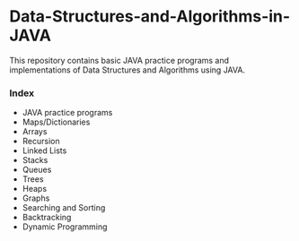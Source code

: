 # Data-Structures-and-Algorithms-in-JAVA

This repository contains basic JAVA practice programs and implementations of Data Structures and Algorithms using JAVA.

### Index
+ JAVA practice programs
+ Maps/Dictionaries
+ Arrays
+ Recursion
+ Linked Lists
+ Stacks
+ Queues
+ Trees
+ Heaps
+ Graphs
+ Searching and Sorting
+ Backtracking
+ Dynamic Programming
